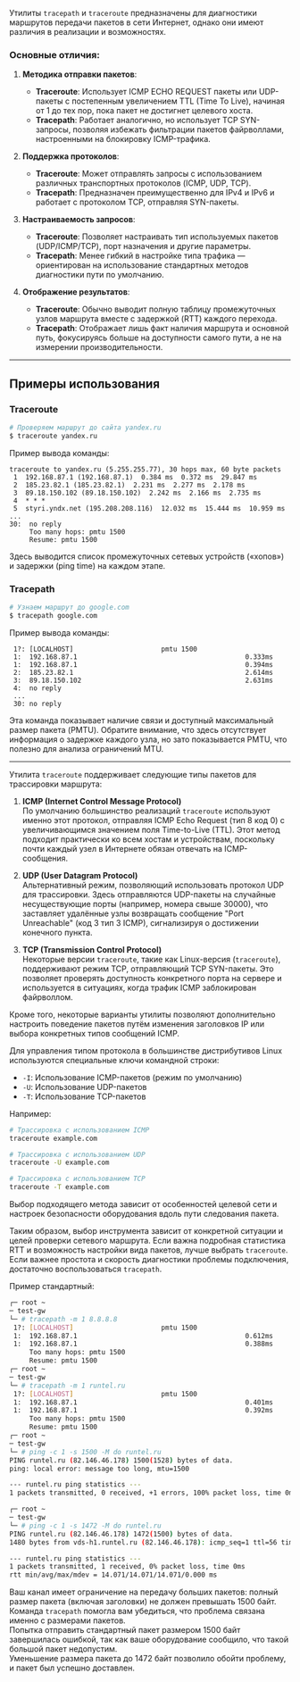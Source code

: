 Утилиты `tracepath` и `traceroute` предназначены для диагностики маршрутов передачи пакетов в сети Интернет, однако они имеют различия в реализации и возможностях.

### Основные отличия:

1. **Методика отправки пакетов**:
   - **Traceroute**: Использует ICMP ECHO REQUEST пакеты или UDP-пакеты с постепенным увеличением TTL (Time To Live), начиная от 1 до тех пор, пока пакет не достигнет целевого хоста.
   - **Tracepath**: Работает аналогично, но использует TCP SYN-запросы, позволяя избежать фильтрации пакетов файрволлами, настроенными на блокировку ICMP-трафика.

2. **Поддержка протоколов**:
   - **Traceroute**: Может отправлять запросы с использованием различных транспортных протоколов (ICMP, UDP, TCP).
   - **Tracepath**: Предназначен преимущественно для IPv4 и IPv6 и работает с протоколом TCP, отправляя SYN-пакеты.

3. **Настраиваемость запросов**:
   - **Traceroute**: Позволяет настраивать тип используемых пакетов (UDP/ICMP/TCP), порт назначения и другие параметры.
   - **Tracepath**: Менее гибкий в настройке типа трафика — ориентирован на использование стандартных методов диагностики пути по умолчанию.

4. **Отображение результатов**:
   - **Traceroute**: Обычно выводит полную таблицу промежуточных узлов маршрута вместе с задержкой (RTT) каждого перехода.
   - **Tracepath**: Отображает лишь факт наличия маршрута и основной путь, фокусируясь больше на доступности самого пути, а не на измерении производительности.

---

## Примеры использования

### Traceroute
```bash
# Проверяем маршрут до сайта yandex.ru
$ traceroute yandex.ru
```
Пример вывода команды:
```
traceroute to yandex.ru (5.255.255.77), 30 hops max, 60 byte packets
 1  192.168.87.1 (192.168.87.1)  0.384 ms  0.372 ms  29.847 ms
 2  185.23.82.1 (185.23.82.1)  2.231 ms  2.277 ms  2.178 ms
 3  89.18.150.102 (89.18.150.102)  2.242 ms  2.166 ms  2.735 ms
 4  * * *
 5  styri.yndx.net (195.208.208.116)  12.032 ms  15.444 ms  10.959 ms
...
30:  no reply
     Too many hops: pmtu 1500
     Resume: pmtu 1500 
```
Здесь выводится список промежуточных сетевых устройств («хопов») и задержки (ping time) на каждом этапе.

### Tracepath
```bash
# Узнаем маршрут до google.com
$ tracepath google.com
```
Пример вывода команды:
```
 1?: [LOCALHOST]                      pmtu 1500
 1:  192.168.87.1                                          0.333ms 
 1:  192.168.87.1                                          0.394ms 
 2:  185.23.82.1                                           2.614ms 
 3:  89.18.150.102                                         2.631ms 
 4:  no reply
 ...
 30: no reply
```
Эта команда показывает наличие связи и доступный максимальный размер пакета (PMTU). Обратите внимание, что здесь отсутствует информация о задержке каждого узла, но зато показывается PMTU, что полезно для анализа ограничений MTU.

---

Утилита `traceroute` поддерживает следующие типы пакетов для трассировки маршрута:

1. **ICMP (Internet Control Message Protocol)**  
   По умолчанию большинство реализаций `traceroute` используют именно этот протокол, отправляя ICMP Echo Request (тип 8 код 0) с увеличивающимся значением поля Time-to-Live (TTL). Этот метод подходит практически ко всем хостам и устройствам, поскольку почти каждый узел в Интернете обязан отвечать на ICMP-сообщения.

2. **UDP (User Datagram Protocol)**  
   Альтернативный режим, позволяющий использовать протокол UDP для трассировки. Здесь отправляются UDP-пакеты на случайные несуществующие порты (например, номера свыше 30000), что заставляет удалённые узлы возвращать сообщение "Port Unreachable" (код 3 тип 3 ICMP), сигнализируя о достижении конечного пункта.

3. **TCP (Transmission Control Protocol)**  
   Некоторые версии `traceroute`, такие как Linux-версия (`traceroute`), поддерживают режим TCP, отправляющий TCP SYN-пакеты. Это позволяет проверять доступность конкретного порта на сервере и используется в ситуациях, когда трафик ICMP заблокирован файрволлом.

Кроме того, некоторые варианты утилиты позволяют дополнительно настроить поведение пакетов путём изменения заголовков IP или выбора конкретных типов сообщений ICMP.

Для управления типом протокола в большинстве дистрибутивов Linux используются специальные ключи командной строки:

- `-I`: Использование ICMP-пакетов (режим по умолчанию)
- `-U`: Использование UDP-пакетов
- `-T`: Использование TCP-пакетов

Например:

```bash
# Трассировка с использованием ICMP
traceroute example.com

# Трассировка с использованием UDP
traceroute -U example.com

# Трассировка с использованием TCP
traceroute -T example.com
```

Выбор подходящего метода зависит от особенностей целевой сети и настроек безопасности оборудования вдоль пути следования пакета.

Таким образом, выбор инструмента зависит от конкретной ситуации и целей проверки сетевого маршрута. Если важна подробная статистика RTT и возможность настройки вида пакетов, лучше выбрать `traceroute`. Если важнее простота и скорость диагностики проблемы подключения, достаточно воспользоваться `tracepath`.


Пример стандартный:
```bash
┌─ root ~ 
─ test-gw 
└─ # tracepath -m 1 8.8.8.8
 1?: [LOCALHOST]                      pmtu 1500
 1:  192.168.87.1                                          0.612ms 
 1:  192.168.87.1                                          0.388ms 
     Too many hops: pmtu 1500
     Resume: pmtu 1500 
┌─ root ~ 
─ test-gw 
└─ # tracepath -m 1 runtel.ru
 1?: [LOCALHOST]                      pmtu 1500
 1:  192.168.87.1                                          0.401ms 
 1:  192.168.87.1                                          0.392ms 
     Too many hops: pmtu 1500
     Resume: pmtu 1500 
┌─ root ~ 
─ test-gw 
└─ # ping -c 1 -s 1500 -M do runtel.ru
PING runtel.ru (82.146.46.178) 1500(1528) bytes of data.
ping: local error: message too long, mtu=1500

--- runtel.ru ping statistics ---
1 packets transmitted, 0 received, +1 errors, 100% packet loss, time 0ms

┌─ root ~ 
─ test-gw 
└─ # ping -c 1 -s 1472 -M do runtel.ru
PING runtel.ru (82.146.46.178) 1472(1500) bytes of data.
1480 bytes from vds-h1.runtel.ru (82.146.46.178): icmp_seq=1 ttl=56 time=14.1 ms

--- runtel.ru ping statistics ---
1 packets transmitted, 1 received, 0% packet loss, time 0ms
rtt min/avg/max/mdev = 14.071/14.071/14.071/0.000 ms
```
Ваш канал имеет ограничение на передачу больших пакетов: полный размер пакета (включая заголовки) не должен превышать 1500 байт.
<br/> Команда `tracepath` помогла вам убедиться, что проблема связана именно с размерами пакетов.
<br/> Попытка отправить стандартный пакет размером 1500 байт завершилась ошибкой, так как ваше оборудование сообщило, что такой большой пакет недопустим.
<br/> Уменьшение размера пакета до 1472 байт позволило обойти проблему, и пакет был успешно доставлен.
